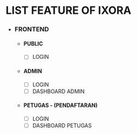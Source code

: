 # LIST FEATURE OF IXORA

- ### FRONTEND
  
  - #### PUBLIC
    - [ ]  LOGIN

  - #### ADMIN
    - [ ]  LOGIN
    - [ ]  DASHBOARD ADMIN

  - #### PETUGAS - (PENDAFTARAN)
    - [ ]  LOGIN
    - [ ]  DASHBOARD PETUGAS
